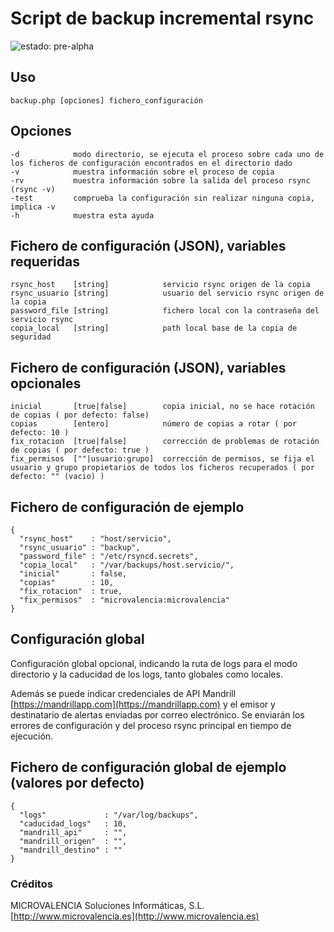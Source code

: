 # Script de backup incremental rsync
![estado: pre-alpha](https://img.shields.io/badge/estado-pre--alpha-yellow.svg)

## Uso
	backup.php [opciones] fichero_configuración

## Opciones
	-d            modo directorio, se ejecuta el proceso sobre cada uno de los ficheros de configuración encontrados en el directorio dado
	-v            muestra información sobre el proceso de copia
	-rv           muestra información sobre la salida del proceso rsync (rsync -v)
	-test         comprueba la configuración sin realizar ninguna copia, implica -v
	-h            muestra esta ayuda

## Fichero de configuración (JSON), variables requeridas
	rsync_host    [string]            servicio rsync origen de la copia
	rsync_usuario [string]            usuario del servicio rsync origen de la copia
	password_file [string]            fichero local con la contraseña del servicio rsync
	copia_local   [string]            path local base de la copia de seguridad

## Fichero de configuración (JSON), variables opcionales
	inicial       [true|false]        copia inicial, no se hace rotación de copias ( por defecto: false)
	copias        [entero]            número de copias a rotar ( por defecto: 10 )
	fix_rotacion  [true|false]        corrección de problemas de rotación de copias ( por defecto: true )
	fix_permisos  [""|usuario:grupo]  corrección de permisos, se fija el usuario y grupo propietarios de todos los ficheros recuperados ( por defecto: "" (vacio) )

## Fichero de configuración de ejemplo
	{
	  "rsync_host"    : "host/servicio",
	  "rsync_usuario" : "backup",
	  "password_file" : "/etc/rsyncd.secrets",
	  "copia_local"   : "/var/backups/host.servicio/",
	  "inicial"       : false,
	  "copias"        : 10,
	  "fix_rotacion"  : true,
	  "fix_permisos"  : "microvalencia:microvalencia"
	}

## Configuración global

Configuración global opcional, indicando la ruta de logs para el modo directorio y la caducidad de los logs, tanto globales como locales.

Además se puede indicar credenciales de API Mandrill [https://mandrillapp.com](https://mandrillapp.com) y el emisor y destinatario de alertas enviadas por correo electrónico. Se enviarán los errores de configuración y del proceso rsync principal en tiempo de ejecución.

## Fichero de configuración global de ejemplo (valores por defecto)
	{
	  "logs"             : "/var/log/backups",
	  "caducidad_logs"   : 10,
	  "mandrill_api"     : "",
	  "mandrill_origen"  : "",
	  "mandrill_destino" : ""
	}

### Créditos

MICROVALENCIA Soluciones Informáticas, S.L. 
[http://www.microvalencia.es](http://www.microvalencia.es)
